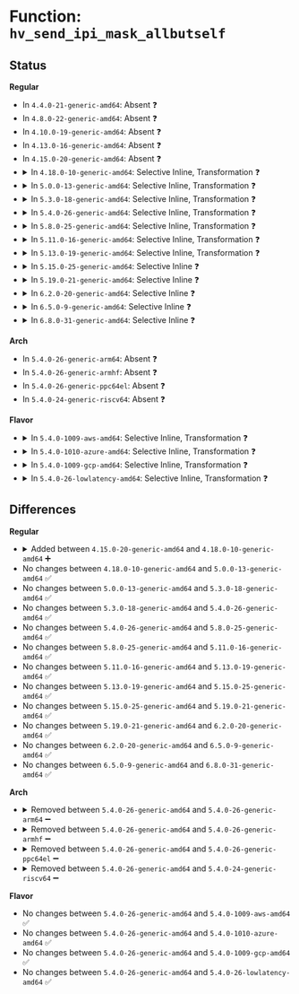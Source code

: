 # Function: <code>hv_send_ipi_mask_allbutself</code>

## Status
<b>Regular</b>
<ul>
<li>
In <code>4.4.0-21-generic-amd64</code>: Absent ❓
</li>
<li>
In <code>4.8.0-22-generic-amd64</code>: Absent ❓
</li>
<li>
In <code>4.10.0-19-generic-amd64</code>: Absent ❓
</li>
<li>
In <code>4.13.0-16-generic-amd64</code>: Absent ❓
</li>
<li>
In <code>4.15.0-20-generic-amd64</code>: Absent ❓
</li>
<li>
<details>
<summary>In <code>4.18.0-10-generic-amd64</code>: Selective Inline, Transformation ❓</summary>

```c
void hv_send_ipi_mask_allbutself(const struct cpumask * mask, int vector)
```

```json
{
  "name": "hv_send_ipi_mask_allbutself",
  "collision_type": "Unique Static",
  "inline_type": "Selective",
  "funcs": [
    {
      "addr": 18446744071579024352,
      "name": "hv_send_ipi_mask_allbutself",
      "external": false,
      "loc": "arch/x86/hyperv/hv_apic.c:203",
      "file": "arch/x86/hyperv/hv_apic.c",
      "inline": "not declared, inlined",
      "caller_inline": [],
      "caller_func": [
        "arch/x86/hyperv/hv_apic.c:hv_send_ipi_allbutself"
      ]
    }
  ],
  "symbols": [
    {
      "addr": 18446744071579024352,
      "name": "hv_send_ipi_mask_allbutself.part.6",
      "section": ".text",
      "bind": "STB_LOCAL",
      "size": 23
    },
    {
      "addr": 18446744071579025408,
      "name": "hv_send_ipi_mask_allbutself",
      "section": ".text",
      "bind": "STB_LOCAL",
      "size": 174
    },
    {
      "addr": 18446744071579025666,
      "name": "hv_send_ipi_mask_allbutself.cold.12",
      "section": ".text",
      "bind": "STB_LOCAL",
      "size": 12
    }
  ]
}
```
</details>
</li>
<li>
<details>
<summary>In <code>5.0.0-13-generic-amd64</code>: Selective Inline, Transformation ❓</summary>

```c
void hv_send_ipi_mask_allbutself(const struct cpumask * mask, int vector)
```

```json
{
  "name": "hv_send_ipi_mask_allbutself",
  "collision_type": "Unique Static",
  "inline_type": "Selective",
  "funcs": [
    {
      "addr": 18446744071579028400,
      "name": "hv_send_ipi_mask_allbutself",
      "external": false,
      "loc": "arch/x86/hyperv/hv_apic.c:210",
      "file": "arch/x86/hyperv/hv_apic.c",
      "inline": "not declared, inlined",
      "caller_inline": [],
      "caller_func": [
        "arch/x86/hyperv/hv_apic.c:hv_send_ipi_allbutself"
      ]
    }
  ],
  "symbols": [
    {
      "addr": 18446744071579028400,
      "name": "hv_send_ipi_mask_allbutself.part.6",
      "section": ".text",
      "bind": "STB_LOCAL",
      "size": 23
    },
    {
      "addr": 18446744071579029504,
      "name": "hv_send_ipi_mask_allbutself",
      "section": ".text",
      "bind": "STB_LOCAL",
      "size": 174
    },
    {
      "addr": 18446744071579029762,
      "name": "hv_send_ipi_mask_allbutself.cold.13",
      "section": ".text",
      "bind": "STB_LOCAL",
      "size": 12
    }
  ]
}
```
</details>
</li>
<li>
<details>
<summary>In <code>5.3.0-18-generic-amd64</code>: Selective Inline, Transformation ❓</summary>

```c
void hv_send_ipi_mask_allbutself(const struct cpumask * mask, int vector)
```

```json
{
  "name": "hv_send_ipi_mask_allbutself",
  "collision_type": "Unique Static",
  "inline_type": "Selective",
  "funcs": [
    {
      "addr": 18446744071579035952,
      "name": "hv_send_ipi_mask_allbutself",
      "external": false,
      "loc": "arch/x86/hyperv/hv_apic.c:215",
      "file": "arch/x86/hyperv/hv_apic.c",
      "inline": "not declared, inlined",
      "caller_inline": [],
      "caller_func": [
        "arch/x86/hyperv/hv_apic.c:hv_send_ipi_allbutself"
      ]
    }
  ],
  "symbols": [
    {
      "addr": 18446744071579035952,
      "name": "hv_send_ipi_mask_allbutself.part.0",
      "section": ".text",
      "bind": "STB_LOCAL",
      "size": 23
    },
    {
      "addr": 18446744071579037152,
      "name": "hv_send_ipi_mask_allbutself",
      "section": ".text",
      "bind": "STB_LOCAL",
      "size": 172
    },
    {
      "addr": 18446744071579037412,
      "name": "hv_send_ipi_mask_allbutself.cold",
      "section": ".text",
      "bind": "STB_LOCAL",
      "size": 12
    }
  ]
}
```
</details>
</li>
<li>
<details>
<summary>In <code>5.4.0-26-generic-amd64</code>: Selective Inline, Transformation ❓</summary>

```c
void hv_send_ipi_mask_allbutself(const struct cpumask * mask, int vector)
```

```json
{
  "name": "hv_send_ipi_mask_allbutself",
  "collision_type": "Unique Static",
  "inline_type": "Selective",
  "funcs": [
    {
      "addr": 18446744071579038272,
      "name": "hv_send_ipi_mask_allbutself",
      "external": false,
      "loc": "arch/x86/hyperv/hv_apic.c:215",
      "file": "arch/x86/hyperv/hv_apic.c",
      "inline": "not declared, inlined",
      "caller_inline": [],
      "caller_func": [
        "arch/x86/hyperv/hv_apic.c:hv_send_ipi_allbutself"
      ]
    }
  ],
  "symbols": [
    {
      "addr": 18446744071579038272,
      "name": "hv_send_ipi_mask_allbutself.part.0",
      "section": ".text",
      "bind": "STB_LOCAL",
      "size": 23
    },
    {
      "addr": 18446744071579039472,
      "name": "hv_send_ipi_mask_allbutself",
      "section": ".text",
      "bind": "STB_LOCAL",
      "size": 172
    },
    {
      "addr": 18446744071579039812,
      "name": "hv_send_ipi_mask_allbutself.cold",
      "section": ".text",
      "bind": "STB_LOCAL",
      "size": 12
    }
  ]
}
```
</details>
</li>
<li>
<details>
<summary>In <code>5.8.0-25-generic-amd64</code>: Selective Inline, Transformation ❓</summary>

```c
void hv_send_ipi_mask_allbutself(const struct cpumask * mask, int vector)
```

```json
{
  "name": "hv_send_ipi_mask_allbutself",
  "collision_type": "Unique Static",
  "inline_type": "Selective",
  "funcs": [
    {
      "addr": 18446744071579047840,
      "name": "hv_send_ipi_mask_allbutself",
      "external": false,
      "loc": "arch/x86/hyperv/hv_apic.c:225",
      "file": "arch/x86/hyperv/hv_apic.c",
      "inline": "not declared, inlined",
      "caller_inline": [],
      "caller_func": [
        "arch/x86/hyperv/hv_apic.c:hv_send_ipi_allbutself"
      ]
    }
  ],
  "symbols": [
    {
      "addr": 18446744071579047840,
      "name": "hv_send_ipi_mask_allbutself.part.0",
      "section": ".text",
      "bind": "STB_LOCAL",
      "size": 23
    },
    {
      "addr": 18446744071579048800,
      "name": "hv_send_ipi_mask_allbutself",
      "section": ".text",
      "bind": "STB_LOCAL",
      "size": 172
    },
    {
      "addr": 18446744071579049844,
      "name": "hv_send_ipi_mask_allbutself.cold",
      "section": ".text",
      "bind": "STB_LOCAL",
      "size": 12
    }
  ]
}
```
</details>
</li>
<li>
<details>
<summary>In <code>5.11.0-16-generic-amd64</code>: Selective Inline, Transformation ❓</summary>

```c
void hv_send_ipi_mask_allbutself(const struct cpumask * mask, int vector)
```

```json
{
  "name": "hv_send_ipi_mask_allbutself",
  "collision_type": "Unique Static",
  "inline_type": "Selective",
  "funcs": [
    {
      "addr": 18446744071579051168,
      "name": "hv_send_ipi_mask_allbutself",
      "external": false,
      "loc": "arch/x86/hyperv/hv_apic.c:225",
      "file": "arch/x86/hyperv/hv_apic.c",
      "inline": "not declared, inlined",
      "caller_inline": [],
      "caller_func": [
        "arch/x86/hyperv/hv_apic.c:hv_send_ipi_allbutself"
      ]
    }
  ],
  "symbols": [
    {
      "addr": 18446744071579051168,
      "name": "hv_send_ipi_mask_allbutself.part.0",
      "section": ".text",
      "bind": "STB_LOCAL",
      "size": 23
    },
    {
      "addr": 18446744071579052096,
      "name": "hv_send_ipi_mask_allbutself",
      "section": ".text",
      "bind": "STB_LOCAL",
      "size": 172
    },
    {
      "addr": 18446744071591243667,
      "name": "hv_send_ipi_mask_allbutself.cold",
      "section": ".text",
      "bind": "STB_LOCAL",
      "size": 12
    }
  ]
}
```
</details>
</li>
<li>
<details>
<summary>In <code>5.13.0-19-generic-amd64</code>: Selective Inline, Transformation ❓</summary>

```c
void hv_send_ipi_mask_allbutself(const struct cpumask * mask, int vector)
```

```json
{
  "name": "hv_send_ipi_mask_allbutself",
  "collision_type": "Unique Static",
  "inline_type": "Selective",
  "funcs": [
    {
      "addr": 18446744071579056352,
      "name": "hv_send_ipi_mask_allbutself",
      "external": false,
      "loc": "arch/x86/hyperv/hv_apic.c:229",
      "file": "arch/x86/hyperv/hv_apic.c",
      "inline": "not declared, inlined",
      "caller_inline": [],
      "caller_func": [
        "arch/x86/hyperv/hv_apic.c:hv_send_ipi_allbutself"
      ]
    }
  ],
  "symbols": [
    {
      "addr": 18446744071579056352,
      "name": "hv_send_ipi_mask_allbutself.part.0",
      "section": ".text",
      "bind": "STB_LOCAL",
      "size": 23
    },
    {
      "addr": 18446744071579057312,
      "name": "hv_send_ipi_mask_allbutself",
      "section": ".text",
      "bind": "STB_LOCAL",
      "size": 172
    },
    {
      "addr": 18446744071591187311,
      "name": "hv_send_ipi_mask_allbutself.cold",
      "section": ".text",
      "bind": "STB_LOCAL",
      "size": 12
    }
  ]
}
```
</details>
</li>
<li>
<details>
<summary>In <code>5.15.0-25-generic-amd64</code>: Selective Inline ❓</summary>

```c
void hv_send_ipi_mask_allbutself(const struct cpumask * mask, int vector)
```

```json
{
  "name": "hv_send_ipi_mask_allbutself",
  "collision_type": "Unique Static",
  "inline_type": "Selective",
  "funcs": [
    {
      "addr": 18446744071579078933,
      "name": "hv_send_ipi_mask_allbutself",
      "external": false,
      "loc": "arch/x86/hyperv/hv_apic.c:255",
      "file": "arch/x86/hyperv/hv_apic.c",
      "inline": "not declared, inlined",
      "caller_inline": [
        "arch/x86/hyperv/hv_apic.c:hv_send_ipi_allbutself",
        "arch/x86/hyperv/hv_apic.c:hv_send_ipi_allbutself"
      ],
      "caller_func": []
    }
  ],
  "symbols": [
    {
      "addr": 18446744071579078800,
      "name": "hv_send_ipi_mask_allbutself",
      "section": ".text",
      "bind": "STB_LOCAL",
      "size": 57
    }
  ]
}
```
</details>
</li>
<li>
<details>
<summary>In <code>5.19.0-21-generic-amd64</code>: Selective Inline ❓</summary>

```c
void hv_send_ipi_mask_allbutself(const struct cpumask * mask, int vector)
```

```json
{
  "name": "hv_send_ipi_mask_allbutself",
  "collision_type": "Unique Static",
  "inline_type": "Selective",
  "funcs": [
    {
      "addr": 18446744071579107125,
      "name": "hv_send_ipi_mask_allbutself",
      "external": false,
      "loc": "arch/x86/hyperv/hv_apic.c:255",
      "file": "arch/x86/hyperv/hv_apic.c",
      "inline": "not declared, inlined",
      "caller_inline": [
        "arch/x86/hyperv/hv_apic.c:hv_send_ipi_allbutself",
        "arch/x86/hyperv/hv_apic.c:hv_send_ipi_allbutself"
      ],
      "caller_func": []
    }
  ],
  "symbols": [
    {
      "addr": 18446744071579106976,
      "name": "hv_send_ipi_mask_allbutself",
      "section": ".text",
      "bind": "STB_LOCAL",
      "size": 67
    }
  ]
}
```
</details>
</li>
<li>
<details>
<summary>In <code>6.2.0-20-generic-amd64</code>: Selective Inline ❓</summary>

```c
void hv_send_ipi_mask_allbutself(const struct cpumask * mask, int vector)
```

```json
{
  "name": "hv_send_ipi_mask_allbutself",
  "collision_type": "Unique Static",
  "inline_type": "Selective",
  "funcs": [
    {
      "addr": 18446744071579143893,
      "name": "hv_send_ipi_mask_allbutself",
      "external": false,
      "loc": "arch/x86/hyperv/hv_apic.c:255",
      "file": "arch/x86/hyperv/hv_apic.c",
      "inline": "not declared, inlined",
      "caller_inline": [
        "arch/x86/hyperv/hv_apic.c:hv_send_ipi_allbutself",
        "arch/x86/hyperv/hv_apic.c:hv_send_ipi_allbutself"
      ],
      "caller_func": []
    }
  ],
  "symbols": [
    {
      "addr": 18446744071579143712,
      "name": "hv_send_ipi_mask_allbutself",
      "section": ".text",
      "bind": "STB_LOCAL",
      "size": 67
    }
  ]
}
```
</details>
</li>
<li>
<details>
<summary>In <code>6.5.0-9-generic-amd64</code>: Selective Inline ❓</summary>

```c
void hv_send_ipi_mask_allbutself(const struct cpumask * mask, int vector)
```

```json
{
  "name": "hv_send_ipi_mask_allbutself",
  "collision_type": "Unique Static",
  "inline_type": "Selective",
  "funcs": [
    {
      "addr": 18446744071579144501,
      "name": "hv_send_ipi_mask_allbutself",
      "external": false,
      "loc": "arch/x86/hyperv/hv_apic.c:257",
      "file": "arch/x86/hyperv/hv_apic.c",
      "inline": "not declared, inlined",
      "caller_inline": [
        "arch/x86/hyperv/hv_apic.c:hv_send_ipi_allbutself",
        "arch/x86/hyperv/hv_apic.c:hv_send_ipi_allbutself"
      ],
      "caller_func": []
    }
  ],
  "symbols": [
    {
      "addr": 18446744071579144320,
      "name": "hv_send_ipi_mask_allbutself",
      "section": ".text",
      "bind": "STB_LOCAL",
      "size": 67
    }
  ]
}
```
</details>
</li>
<li>
<details>
<summary>In <code>6.8.0-31-generic-amd64</code>: Selective Inline ❓</summary>

```c
void hv_send_ipi_mask_allbutself(const struct cpumask * mask, int vector)
```

```json
{
  "name": "hv_send_ipi_mask_allbutself",
  "collision_type": "Unique Static",
  "inline_type": "Selective",
  "funcs": [
    {
      "addr": 18446744071579174293,
      "name": "hv_send_ipi_mask_allbutself",
      "external": false,
      "loc": "arch/x86/hyperv/hv_apic.c:266",
      "file": "arch/x86/hyperv/hv_apic.c",
      "inline": "not declared, inlined",
      "caller_inline": [
        "arch/x86/hyperv/hv_apic.c:hv_send_ipi_allbutself",
        "arch/x86/hyperv/hv_apic.c:hv_send_ipi_allbutself"
      ],
      "caller_func": []
    }
  ],
  "symbols": [
    {
      "addr": 18446744071579173600,
      "name": "hv_send_ipi_mask_allbutself",
      "section": ".text",
      "bind": "STB_LOCAL",
      "size": 67
    }
  ]
}
```
</details>
</li>
</ul>
<b>Arch</b>
<ul>
<li>
In <code>5.4.0-26-generic-arm64</code>: Absent ❓
</li>
<li>
In <code>5.4.0-26-generic-armhf</code>: Absent ❓
</li>
<li>
In <code>5.4.0-26-generic-ppc64el</code>: Absent ❓
</li>
<li>
In <code>5.4.0-24-generic-riscv64</code>: Absent ❓
</li>
</ul>
<b>Flavor</b>
<ul>
<li>
<details>
<summary>In <code>5.4.0-1009-aws-amd64</code>: Selective Inline, Transformation ❓</summary>

```c
void hv_send_ipi_mask_allbutself(const struct cpumask * mask, int vector)
```

```json
{
  "name": "hv_send_ipi_mask_allbutself",
  "collision_type": "Unique Static",
  "inline_type": "Selective",
  "funcs": [
    {
      "addr": 18446744071579038624,
      "name": "hv_send_ipi_mask_allbutself",
      "external": false,
      "loc": "arch/x86/hyperv/hv_apic.c:215",
      "file": "arch/x86/hyperv/hv_apic.c",
      "inline": "not declared, inlined",
      "caller_inline": [],
      "caller_func": [
        "arch/x86/hyperv/hv_apic.c:hv_send_ipi_allbutself"
      ]
    }
  ],
  "symbols": [
    {
      "addr": 18446744071579038624,
      "name": "hv_send_ipi_mask_allbutself.part.0",
      "section": ".text",
      "bind": "STB_LOCAL",
      "size": 23
    },
    {
      "addr": 18446744071579039824,
      "name": "hv_send_ipi_mask_allbutself",
      "section": ".text",
      "bind": "STB_LOCAL",
      "size": 172
    },
    {
      "addr": 18446744071579040164,
      "name": "hv_send_ipi_mask_allbutself.cold",
      "section": ".text",
      "bind": "STB_LOCAL",
      "size": 12
    }
  ]
}
```
</details>
</li>
<li>
<details>
<summary>In <code>5.4.0-1010-azure-amd64</code>: Selective Inline, Transformation ❓</summary>

```c
void hv_send_ipi_mask_allbutself(const struct cpumask * mask, int vector)
```

```json
{
  "name": "hv_send_ipi_mask_allbutself",
  "collision_type": "Unique Static",
  "inline_type": "Selective",
  "funcs": [
    {
      "addr": 18446744071578971168,
      "name": "hv_send_ipi_mask_allbutself",
      "external": false,
      "loc": "arch/x86/hyperv/hv_apic.c:215",
      "file": "arch/x86/hyperv/hv_apic.c",
      "inline": "not declared, inlined",
      "caller_inline": [],
      "caller_func": [
        "arch/x86/hyperv/hv_apic.c:hv_send_ipi_allbutself"
      ]
    }
  ],
  "symbols": [
    {
      "addr": 18446744071578971168,
      "name": "hv_send_ipi_mask_allbutself.part.0",
      "section": ".text",
      "bind": "STB_LOCAL",
      "size": 23
    },
    {
      "addr": 18446744071578972256,
      "name": "hv_send_ipi_mask_allbutself",
      "section": ".text",
      "bind": "STB_LOCAL",
      "size": 172
    },
    {
      "addr": 18446744071578973044,
      "name": "hv_send_ipi_mask_allbutself.cold",
      "section": ".text",
      "bind": "STB_LOCAL",
      "size": 12
    }
  ]
}
```
</details>
</li>
<li>
<details>
<summary>In <code>5.4.0-1009-gcp-amd64</code>: Selective Inline, Transformation ❓</summary>

```c
void hv_send_ipi_mask_allbutself(const struct cpumask * mask, int vector)
```

```json
{
  "name": "hv_send_ipi_mask_allbutself",
  "collision_type": "Unique Static",
  "inline_type": "Selective",
  "funcs": [
    {
      "addr": 18446744071579038208,
      "name": "hv_send_ipi_mask_allbutself",
      "external": false,
      "loc": "arch/x86/hyperv/hv_apic.c:215",
      "file": "arch/x86/hyperv/hv_apic.c",
      "inline": "not declared, inlined",
      "caller_inline": [],
      "caller_func": [
        "arch/x86/hyperv/hv_apic.c:hv_send_ipi_allbutself"
      ]
    }
  ],
  "symbols": [
    {
      "addr": 18446744071579038208,
      "name": "hv_send_ipi_mask_allbutself.part.0",
      "section": ".text",
      "bind": "STB_LOCAL",
      "size": 23
    },
    {
      "addr": 18446744071579039408,
      "name": "hv_send_ipi_mask_allbutself",
      "section": ".text",
      "bind": "STB_LOCAL",
      "size": 172
    },
    {
      "addr": 18446744071579039748,
      "name": "hv_send_ipi_mask_allbutself.cold",
      "section": ".text",
      "bind": "STB_LOCAL",
      "size": 12
    }
  ]
}
```
</details>
</li>
<li>
<details>
<summary>In <code>5.4.0-26-lowlatency-amd64</code>: Selective Inline, Transformation ❓</summary>

```c
void hv_send_ipi_mask_allbutself(const struct cpumask * mask, int vector)
```

```json
{
  "name": "hv_send_ipi_mask_allbutself",
  "collision_type": "Unique Static",
  "inline_type": "Selective",
  "funcs": [
    {
      "addr": 18446744071579041856,
      "name": "hv_send_ipi_mask_allbutself",
      "external": false,
      "loc": "arch/x86/hyperv/hv_apic.c:215",
      "file": "arch/x86/hyperv/hv_apic.c",
      "inline": "not declared, inlined",
      "caller_inline": [],
      "caller_func": [
        "arch/x86/hyperv/hv_apic.c:hv_send_ipi_allbutself"
      ]
    }
  ],
  "symbols": [
    {
      "addr": 18446744071579041856,
      "name": "hv_send_ipi_mask_allbutself.part.0",
      "section": ".text",
      "bind": "STB_LOCAL",
      "size": 23
    },
    {
      "addr": 18446744071579043072,
      "name": "hv_send_ipi_mask_allbutself",
      "section": ".text",
      "bind": "STB_LOCAL",
      "size": 172
    },
    {
      "addr": 18446744071579043412,
      "name": "hv_send_ipi_mask_allbutself.cold",
      "section": ".text",
      "bind": "STB_LOCAL",
      "size": 12
    }
  ]
}
```
</details>
</li>
</ul>

## Differences
<b>Regular</b>
<ul>
<li>
<details>
<summary>Added between <code>4.15.0-20-generic-amd64</code> and <code>4.18.0-10-generic-amd64</code> ➕</summary>

```c
void hv_send_ipi_mask_allbutself(const struct cpumask * mask, int vector)
```
</details>
</li>
<li>
No changes between <code>4.18.0-10-generic-amd64</code> and <code>5.0.0-13-generic-amd64</code> ✅
</li>
<li>
No changes between <code>5.0.0-13-generic-amd64</code> and <code>5.3.0-18-generic-amd64</code> ✅
</li>
<li>
No changes between <code>5.3.0-18-generic-amd64</code> and <code>5.4.0-26-generic-amd64</code> ✅
</li>
<li>
No changes between <code>5.4.0-26-generic-amd64</code> and <code>5.8.0-25-generic-amd64</code> ✅
</li>
<li>
No changes between <code>5.8.0-25-generic-amd64</code> and <code>5.11.0-16-generic-amd64</code> ✅
</li>
<li>
No changes between <code>5.11.0-16-generic-amd64</code> and <code>5.13.0-19-generic-amd64</code> ✅
</li>
<li>
No changes between <code>5.13.0-19-generic-amd64</code> and <code>5.15.0-25-generic-amd64</code> ✅
</li>
<li>
No changes between <code>5.15.0-25-generic-amd64</code> and <code>5.19.0-21-generic-amd64</code> ✅
</li>
<li>
No changes between <code>5.19.0-21-generic-amd64</code> and <code>6.2.0-20-generic-amd64</code> ✅
</li>
<li>
No changes between <code>6.2.0-20-generic-amd64</code> and <code>6.5.0-9-generic-amd64</code> ✅
</li>
<li>
No changes between <code>6.5.0-9-generic-amd64</code> and <code>6.8.0-31-generic-amd64</code> ✅
</li>
</ul>
<b>Arch</b>
<ul>
<li>
<details>
<summary>Removed between <code>5.4.0-26-generic-amd64</code> and <code>5.4.0-26-generic-arm64</code> ➖</summary>

```c
void hv_send_ipi_mask_allbutself(const struct cpumask * mask, int vector)
```
</details>
</li>
<li>
<details>
<summary>Removed between <code>5.4.0-26-generic-amd64</code> and <code>5.4.0-26-generic-armhf</code> ➖</summary>

```c
void hv_send_ipi_mask_allbutself(const struct cpumask * mask, int vector)
```
</details>
</li>
<li>
<details>
<summary>Removed between <code>5.4.0-26-generic-amd64</code> and <code>5.4.0-26-generic-ppc64el</code> ➖</summary>

```c
void hv_send_ipi_mask_allbutself(const struct cpumask * mask, int vector)
```
</details>
</li>
<li>
<details>
<summary>Removed between <code>5.4.0-26-generic-amd64</code> and <code>5.4.0-24-generic-riscv64</code> ➖</summary>

```c
void hv_send_ipi_mask_allbutself(const struct cpumask * mask, int vector)
```
</details>
</li>
</ul>
<b>Flavor</b>
<ul>
<li>
No changes between <code>5.4.0-26-generic-amd64</code> and <code>5.4.0-1009-aws-amd64</code> ✅
</li>
<li>
No changes between <code>5.4.0-26-generic-amd64</code> and <code>5.4.0-1010-azure-amd64</code> ✅
</li>
<li>
No changes between <code>5.4.0-26-generic-amd64</code> and <code>5.4.0-1009-gcp-amd64</code> ✅
</li>
<li>
No changes between <code>5.4.0-26-generic-amd64</code> and <code>5.4.0-26-lowlatency-amd64</code> ✅
</li>
</ul>
